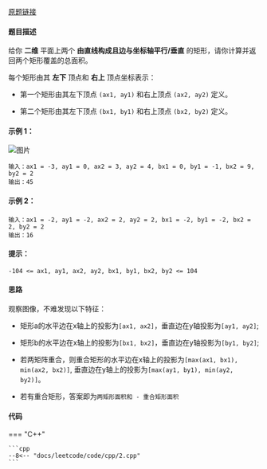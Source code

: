 [原题链接](https://leetcode-cn.com/problems/rectangle-area/)

#### 题目描述

给你 **二维** 平面上两个 **由直线构成且边与坐标轴平行/垂直** 的矩形，请你计算并返回两个矩形覆盖的总面积。

每个矩形由其 **左下** 顶点和 **右上** 顶点坐标表示：

- 第一个矩形由其左下顶点 `(ax1, ay1)` 和右上顶点 `(ax2, ay2)` 定义。

- 第二个矩形由其左下顶点 `(bx1, by1)` 和右上顶点 `(bx2, by2)` 定义。
 

#### 示例 1：

![图片](https://assets.leetcode.com/uploads/2021/05/08/rectangle-plane.png)

```
输入：ax1 = -3, ay1 = 0, ax2 = 3, ay2 = 4, bx1 = 0, by1 = -1, bx2 = 9, by2 = 2
输出：45
```
#### 示例 2：
```
输入：ax1 = -2, ay1 = -2, ax2 = 2, ay2 = 2, bx1 = -2, by1 = -2, bx2 = 2, by2 = 2
输出：16
```

#### 提示：

`-104 <= ax1, ay1, ax2, ay2, bx1, by1, bx2, by2 <= 104`

#### 思路

观察图像，不难发现以下特征：

- 矩形a的水平边在x轴上的投影为`[ax1, ax2]`，垂直边在y轴投影为`[ay1, ay2]`;

- 矩形b的水平边在x轴上的投影为`[bx1, bx2]`，垂直边在y轴投影为`[by1, by2]`;

- 若两矩阵重合，则重合矩形的水平边在x轴上的投影为`[max(ax1, bx1), min(ax2, bx2)]`, 垂直边在y轴上的投影为`[max(ay1, by1), min(ay2, by2)]`。

- 若有重合矩形，答案即为`两矩形面积和 - 重合矩形面积`

#### 代码

=== "C++"

    ```cpp
    --8<-- "docs/leetcode/code/cpp/2.cpp"
    ```